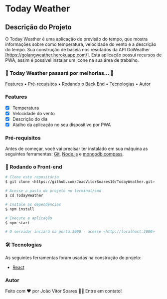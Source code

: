 # Today Weather

## Descrição do Projeto

O Today  Weather é uma aplicação de previsão do tempo, que mostra informações sobre como temperatura, velocidade do vento e a descrição do tempo. Sua construção de baseia nos resutados da API GoWeather [https://golangweather.herokuapp.com/]. Esta aplicação possui recursos de PWA, assim é possivel instalar um icone na sua área de trabalho.

### 🚧 Today Weather passará por melhorias...  🚧

<p>
 <a href="#Features">Features</a> •
 <a href="#Pré-requisitos">Pré-requisitos</a> • 
 <a href="#🎲 Rodando o Front-end">Rodando o Back End</a> • 
 <a href="#🛠 Tecnologias">Tecnologias</a> • 
 <a href="#Autor">Autor</a>
</p>

### Features

- [x] Temperatura
- [x] Velocidade do vento
- [x] Descrição do dia
- [x] Atalho da aplicação no seu dispositivo por PWA

### Pré-requisitos

Antes de começar, você vai precisar ter instalado em sua máquina as seguintes ferramentas:
[Git](https://git-scm.com), [Node.js](https://nodejs.org/en/) e [mongodb compass](https://www.mongodb.com/products/compass).

### 🎲 Rodando o Front-end

```bash
# Clone este repositório
$ git clone <https://github.com/JoaoVitorSoares10/TodayWeather.git>

# Acesse a pasta do projeto no terminal/cmd
$ cd TodayWeather

# Instale as dependências
$ npm install

# Execute a aplicação 
$ npm start

# O servidor inciará na porta:3000 - acesse <http://localhost:3000>
```

### 🛠 Tecnologias

As seguintes ferramentas foram usadas na construção do projeto:

- [React](https://pt-br.reactjs.org/)

### Autor

Feito com ❤️ por João Vitor Soares 👋🏽 Entre em contato!
